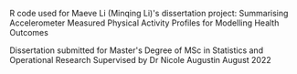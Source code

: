 R code used for Maeve Li (Minqing Li)'s dissertation project: 
Summarising Accelerometer Measured Physical Activity Profiles for Modelling Health Outcomes

Dissertation submitted for Master's Degree of MSc in Statistics and Operational Research
Supervised by Dr Nicole Augustin
August 2022
